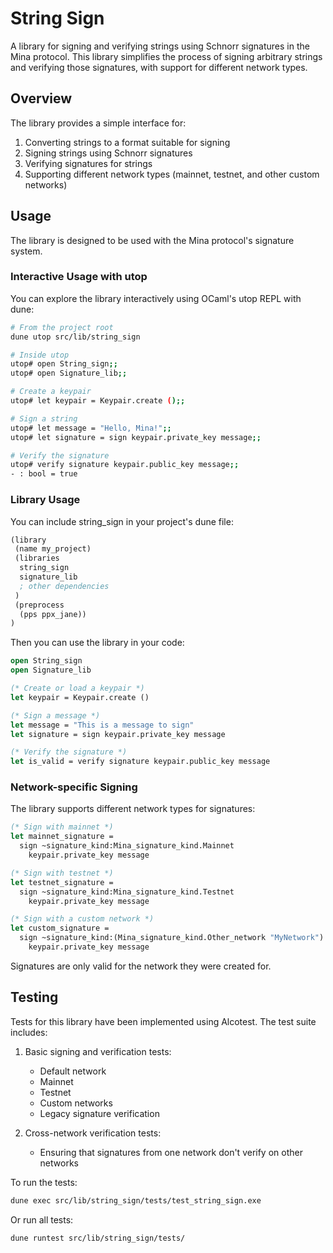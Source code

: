 # String Sign

A library for signing and verifying strings using Schnorr signatures in the Mina
protocol. This library simplifies the process of signing arbitrary strings and
verifying those signatures, with support for different network types.

## Overview

The library provides a simple interface for:

1. Converting strings to a format suitable for signing
2. Signing strings using Schnorr signatures
3. Verifying signatures for strings
4. Supporting different network types (mainnet, testnet, and other custom networks)

## Usage

The library is designed to be used with the Mina protocol's signature system.

### Interactive Usage with utop

You can explore the library interactively using OCaml's utop REPL with dune:

```bash
# From the project root
dune utop src/lib/string_sign

# Inside utop
utop# open String_sign;;
utop# open Signature_lib;;

# Create a keypair
utop# let keypair = Keypair.create ();;

# Sign a string
utop# let message = "Hello, Mina!";;
utop# let signature = sign keypair.private_key message;;

# Verify the signature
utop# verify signature keypair.public_key message;;
- : bool = true
```

### Library Usage

You can include string_sign in your project's dune file:

```lisp
(library
 (name my_project)
 (libraries
  string_sign
  signature_lib
  ; other dependencies
 )
 (preprocess
  (pps ppx_jane))
)
```

Then you can use the library in your code:

```ocaml
open String_sign
open Signature_lib

(* Create or load a keypair *)
let keypair = Keypair.create ()

(* Sign a message *)
let message = "This is a message to sign"
let signature = sign keypair.private_key message

(* Verify the signature *)
let is_valid = verify signature keypair.public_key message
```

### Network-specific Signing

The library supports different network types for signatures:

```ocaml
(* Sign with mainnet *)
let mainnet_signature =
  sign ~signature_kind:Mina_signature_kind.Mainnet
    keypair.private_key message

(* Sign with testnet *)
let testnet_signature =
  sign ~signature_kind:Mina_signature_kind.Testnet
    keypair.private_key message

(* Sign with a custom network *)
let custom_signature =
  sign ~signature_kind:(Mina_signature_kind.Other_network "MyNetwork")
    keypair.private_key message
```

Signatures are only valid for the network they were created for.

## Testing

Tests for this library have been implemented using Alcotest. The test suite includes:

1. Basic signing and verification tests:
   - Default network
   - Mainnet
   - Testnet
   - Custom networks
   - Legacy signature verification

2. Cross-network verification tests:
   - Ensuring that signatures from one network don't verify on other networks

To run the tests:

```bash
dune exec src/lib/string_sign/tests/test_string_sign.exe
```

Or run all tests:

```bash
dune runtest src/lib/string_sign/tests/
```
